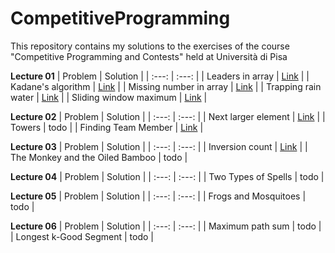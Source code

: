 # CompetitiveProgramming
This repository contains my solutions to the exercises of the course "Competitive Programming and Contests" held at Università di Pisa






**Lecture 01**
| Problem | Solution |
| :---: | :---: |
| Leaders in array | [Link](Lecture01/LeadersInArray.cpp) |
| Kadane's algorithm | [Link](Lecture01/MaxSumSubarray.cpp) |
| Missing number in array | [Link](Lecture01/MissingNumberInArray.cpp) |
| Trapping rain water | [Link](Lecture01/TrappingRainWater.cpp) |
| Sliding window maximum | [Link](Lecture01/SlidingWindowMaximum.cpp) |

**Lecture 02**
| Problem | Solution |
| :---: | :---: |
| Next larger element | [Link](Lecture02/NextLargerElement.cpp) |
| Towers | todo |
| Finding Team Member | [Link](Lecture02/FindingTeamMember.cpp) |

**Lecture 03**
| Problem | Solution |
| :---: | :---: |
| Inversion count | [Link](Lecture03/InversionCount.cpp) |
| The Monkey and the Oiled Bamboo | todo |

**Lecture 04**
| Problem | Solution |
| :---: | :---: |
| Two Types of Spells | todo |

**Lecture 05**
| Problem | Solution |
| :---: | :---: |
| Frogs and Mosquitoes | todo |

**Lecture 06**
| Problem | Solution |
| :---: | :---: |
| Maximum path sum | todo |
| Longest k-Good Segment | todo |
